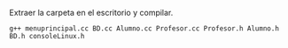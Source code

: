 Extraer la carpeta en el escritorio y compilar. 

	g++ menuprincipal.cc BD.cc Alumno.cc Profesor.cc Profesor.h Alumno.h BD.h consoleLinux.h